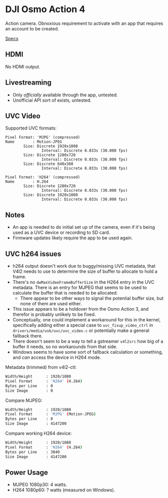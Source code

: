 # DJI Osmo Action 4

Action camera. Obnoxious requirement to activate with an app that requires an account to be created.

[Specs](https://www.dji.com/ca/osmo-action-4/specs)

## HDMI

No HDMI output.

## Livestreaming

- Only _officially_ available through the app, untested.
- Unofficial API sort of exists, untested.

## UVC Video

Supported UVC formats:

``` text
Pixel Format: 'MJPG' (compressed)
Name        : Motion-JPEG
        Size: Discrete 1920x1080
                Interval: Discrete 0.033s (30.000 fps)
        Size: Discrete 1280x720
                Interval: Discrete 0.033s (30.000 fps)
        Size: Discrete 640x360
                Interval: Discrete 0.033s (30.000 fps)

Pixel Format: 'H264' (compressed)
Name        : H.264
        Size: Discrete 1280x720
                Interval: Discrete 0.033s (30.000 fps)
        Size: Discrete 1920x1080
                Interval: Discrete 0.033s (30.000 fps)

```

## Notes

- An app is needed to do initial set up of the camera, even if it's being used as a UVC device or recording to SD card.
- Firmware updates likely require the app to be used again.

## UVC h264 issues

- h264 output doesn't work due to buggy/missing UVC metadata, that V4l2 needs to use to determine the size of buffer to allocate to hold a frame.
- There's no `dwMaxVideoFrameBufferSize` in the H264 entry in the UVC metadata. There is an entry for MJPEG that seems to be used to calculate the buffer that is needed to be allocated.
  - There appear to be other ways to signal the potential buffer size, but none of them are used either.
- This issue appears to be a holdover from the Osmo Action 3, and therefor is probably unlikely to be fixed.
- Conceptually, one could implement a workaround for this in the kernel, specifically adding either a special case to `uvc_fixup_video_ctrl` in `drivers/media/usb/uvc/uvc_video.c` or potentially make a general fallback there.
- There doesn't seem to be a way to tell a gstreamer `v4l2src` how big of a buffer it needs, so no workarounds from that side.
- Windows seems to have some sort of fallback calculation or something, and _can_ access the device in H264 mode.

Metadata (trimmed) from v4l2-ctl:

```bash
Width/Height      : 1920/1080
Pixel Format      : 'H264' (H.264)
Bytes per Line    : 0
Size Image        : 0
```

Compare MJPEG:

```bash
Width/Height      : 1920/1080
Pixel Format      : 'MJPG' (Motion-JPEG)
Bytes per Line    : 0
Size Image        : 4147200
```

Compare working H264 device:

```bash
Width/Height      : 1920/1080
Pixel Format      : 'H264' (H.264)
Bytes per Line    : 3840
Size Image        : 4147200
```

## Power Usage

- MJPEG 1080p30: 4 watts.
- H264 1080p60: ? watts (measured on Windows).

